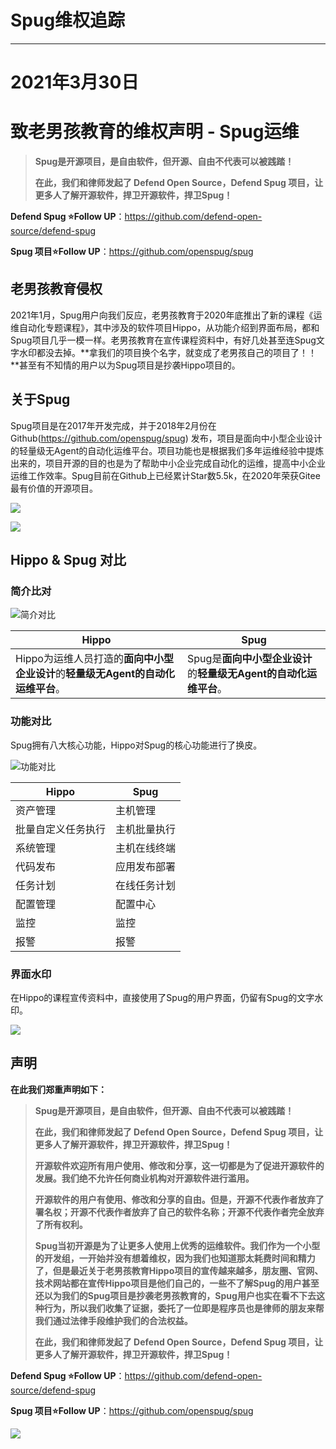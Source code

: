 # Spug维权追踪
---
# 2021年3月30日
# 致老男孩教育的维权声明  - Spug运维
> **Spug是开源项目，是自由软件，但开源、自由不代表可以被践踏！**
>
> **在此，我们和律师发起了 Defend Open Source，Defend Spug 项目，让更多人了解开源软件，捍卫开源软件，捍卫Spug！**

**Defend Spug ⭐Follow UP**：https://github.com/defend-open-source/defend-spug

**Spug 项目⭐Follow UP**：https://github.com/openspug/spug

## 老男孩教育侵权

2021年1月，Spug用户向我们反应，老男孩教育于2020年底推出了新的课程《运维自动化专题课程》，其中涉及的软件项目Hippo，从功能介绍到界面布局，都和Spug项目几乎一模一样。老男孩教育在宣传课程资料中，有好几处甚至连Spug文字水印都没去掉。**拿我们的项目换个名字，就变成了老男孩自己的项目了！！**甚至有不知情的用户以为Spug项目是抄袭Hippo项目的。

## 关于Spug

Spug项目是在2017年开发完成，并于2018年2月份在Github(https://github.com/openspug/spug) 发布，项目是面向中小型企业设计的轻量级无Agent的自动化运维平台。项目功能也是根据我们多年运维经验中提炼出来的，项目开源的目的也是为了帮助中小企业完成自动化的运维，提高中小企业运维工作效率。Spug目前在Github上已经累计Star数5.5k，在2020年荣获Gitee最有价值的开源项目。

![](https://cdn.jsdelivr.net/gh/filess/img17@main/2021/03/03/1614766949653-1bdaf9a0-8b0a-4853-89e3-956f02b453c8.png)

![](https://cdn.jsdelivr.net/gh/filess/img12@main/2021/03/03/1614765257360-f6655763-6291-43a1-9e8d-b169f6fba3f4.jpeg)

## Hippo & Spug 对比

### 简介比对

![简介对比](https://mmbiz.qpic.cn/mmbiz_png/U1rB6YZDUu1vEyVLtfq4bG3wb5loB628wAc7icpYjWTPaGZmvK1qXfrebpF7tTVNcBnfW20P2TYibzicDVvqsvQow/640?wx_fmt=png&tp=webp&wxfrom=5&wx_lazy=1&wx_co=1)

| Hippo                                                        | Spug                                                         |
| ------------------------------------------------------------ | ------------------------------------------------------------ |
| Hippo为运维人员打造的**面向中小型企业设计**的**轻量级无Agent的自动化运维平台**。 | Spug是**面向中小型企业设计**的**轻量级无Agent的自动化运维平台**。 |

### 功能对比

Spug拥有八大核心功能，Hippo对Spug的核心功能进行了换皮。

![功能对比](https://mmbiz.qpic.cn/mmbiz_png/U1rB6YZDUu1vEyVLtfq4bG3wb5loB628GrCicyaicSIl5j7AuanMTa3sAy7GJ1Ydk8gXZw74sRDv0KeWLnKYET5A/640?wx_fmt=png&tp=webp&wxfrom=5&wx_lazy=1&wx_co=1)

| Hippo              | Spug         |
| ------------------ | ------------ |
| 资产管理           | 主机管理     |
| 批量自定义任务执行 | 主机批量执行 |
| 系统管理           | 主机在线终端 |
| 代码发布           | 应用发布部署 |
| 任务计划           | 在线任务计划 |
| 配置管理           | 配置中心     |
| 监控               | 监控         |
| 报警               | 报警         |

### 界面水印

在Hippo的课程宣传资料中，直接使用了Spug的用户界面，仍留有Spug的文字水印。

![](https://cdn.jsdelivr.net/gh/filess/img16@main/2021/03/03/1614770545671-ca6dfb6f-fd6a-4d4a-9a56-4d31f3701ae5.png)

## 声明

**在此我们郑重声明如下：**

> **Spug是开源项目，是自由软件，但开源、自由不代表可以被践踏！**
>
> **在此，我们和律师发起了 Defend Open Source，Defend Spug 项目，让更多人了解开源软件，捍卫开源软件，捍卫Spug！**
>
> **开源软件欢迎所有用户使用、修改和分享，这一切都是为了促进开源软件的发展。我们绝不允许任何商业机构对开源软件进行滥用。**
>
> **开源软件的用户有使用、修改和分享的自由。但是，开源不代表作者放弃了署名权；开源不代表作者放弃了自己的软件名称；开源不代表作者完全放弃了所有权利。**
>
> **Spug当初开源是为了让更多人使用上优秀的运维软件。我们作为一个小型的开发组，一开始并没有想着维权，因为我们也知道那太耗费时间和精力了，但是最近关于老男孩教育Hippo项目的宣传越来越多，朋友圈、官网、技术网站都在宣传Hippo项目是他们自己的，一些不了解Spug的用户甚至还以为我们的Spug项目是抄袭老男孩教育的，Spug用户也实在看不下去这种行为，所以我们收集了证据，委托了一位即是程序员也是律师的朋友来帮我们通过法律手段维护我们的合法权益。**
>
> **在此，我们和律师发起了 Defend Open Source，Defend Spug 项目，让更多人了解开源软件，捍卫开源软件，捍卫Spug！**

**Defend Spug ⭐Follow UP**：https://github.com/defend-open-source/defend-spug

**Spug 项目⭐Follow UP**：https://github.com/openspug/spug

![](https://cdn.jsdelivr.net/gh/filess/img9@main/2021/03/03/1614763970694-1d4367e9-9129-4fcf-81a2-e1c7dc9660d3.png)







